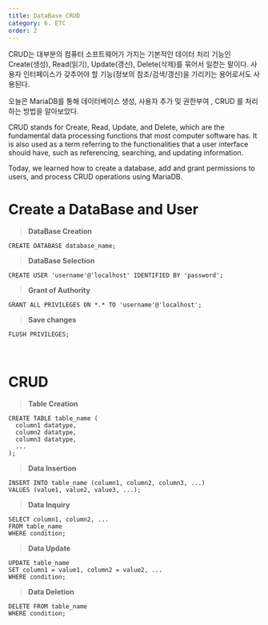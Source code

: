 ```yaml
---
title: DataBase CRUD
category: 6. ETC
order: 2
---
```


CRUD는 대부분의 컴퓨터 소프트웨어가 가지는 기본적인 데이터 처리 기능인 Create(생성), Read(읽기), Update(갱신), Delete(삭제)를 묶어서 일컫는 말이다. 사용자 인터페이스가 갖추어야 할 기능(정보의 참조/검색/갱신)을 가리키는 용어로서도 사용된다.

오늘은 MariaDB를 통해 데이터베이스 생성, 사용자 추가 및 권한부여 , CRUD 를 처리하는 방법을 알아보았다. 

CRUD stands for Create, Read, Update, and Delete, which are the fundamental data processing functions that most computer software has. It is also used as a term referring to the functionalities that a user interface should have, such as referencing, searching, and updating information.

Today, we learned how to create a database, add and grant permissions to users, and process CRUD operations using MariaDB.

**<h1>Create a DataBase and User</h1>**

>**DataBase Creation**
~~~
CREATE DATABASE database_name;
~~~
>**DataBase Selection**
~~~
CREATE USER 'username'@'localhost' IDENTIFIED BY 'password';
~~~
>**Grant of Authority**
~~~
GRANT ALL PRIVILEGES ON *.* TO 'username'@'localhost';
~~~
>**Save changes**
~~~
FLUSH PRIVILEGES;
~~~
<br>

**<h1>CRUD</h1>**

>**Table Creation**
~~~
CREATE TABLE table_name (
  column1 datatype,
  column2 datatype,
  column3 datatype,
  ...
);
~~~

>**Data Insertion**
~~~
INSERT INTO table_name (column1, column2, column3, ...)
VALUES (value1, value2, value3, ...);
~~~

>**Data Inquiry**
~~~
SELECT column1, column2, ...
FROM table_name
WHERE condition;
~~~
>**Data Update**
~~~
UPDATE table_name
SET column1 = value1, column2 = value2, ...
WHERE condition;
~~~
>**Data Deletion**
~~~
DELETE FROM table_name
WHERE condition;
~~~
